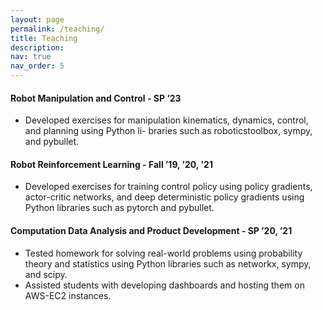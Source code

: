 ```yaml
---
layout: page
permalink: /teaching/
title: Teaching
description: 
nav: true
nav_order: 5
---
```


#### Robot Manipulation and Control - SP ’23
- Developed exercises for manipulation kinematics, dynamics, control, and planning using Python li-
braries such as roboticstoolbox, sympy, and pybullet.

#### Robot Reinforcement Learning - Fall ’19, ’20, '21
- Developed exercises for training control policy using policy gradients, actor-critic networks, and deep
deterministic policy gradients using Python libraries such as pytorch and pybullet.

#### Computation Data Analysis and Product Development - SP ’20, ’21
- Tested homework for solving real-world problems using probability theory and statistics using Python
libraries such as networkx, sympy, and scipy.
- Assisted students with developing dashboards and hosting them on AWS-EC2 instances.